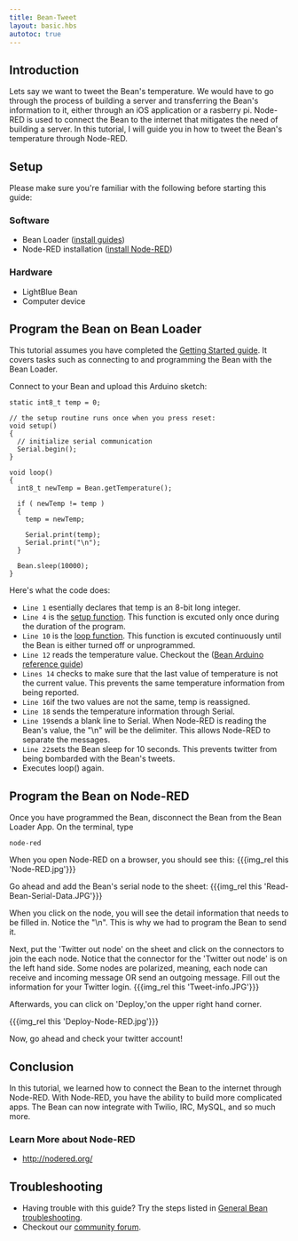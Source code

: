 ```yaml
---
title: Bean-Tweet
layout: basic.hbs
autotoc: true
---
```


## Introduction
Lets say we want to tweet the Bean's temperature. We would have to go through the process of building a server and transferring the Bean's information to it, either through an iOS application or a rasberry pi. Node-RED is used to connect the Bean to the internet that mitigates the need of building a server. In this tutorial, I will guide you in how to tweet the Bean's temperature through Node-RED. 

## Setup

Please make sure you're familiar with the following before starting this guide:

### Software
* Bean Loader ([install guides](#))
* Node-RED installation ([install Node-RED](#))

### Hardware

* LightBlue Bean
* Computer device

## Program the Bean on Bean Loader
This tutorial assumes you have completed the [Getting Started guide](#). It covers tasks such as connecting to and programming the Bean with the Bean Loader.

Connect to your Bean and upload this Arduino sketch:
```
static int8_t temp = 0;

// the setup routine runs once when you press reset:
void setup() 
{
  // initialize serial communication
  Serial.begin(); 
}

void loop()
{ 
  int8_t newTemp = Bean.getTemperature();
 
  if ( newTemp != temp )
  {
    temp = newTemp;
   
    Serial.print(temp);
    Serial.print("\n");
  }

  Bean.sleep(10000);
}

```
Here's what the code does:

* `Line 1` esentially declares that temp is an 8-bit long integer. 
* `Line 4` is the [setup function](https://www.arduino.cc/en/Reference/Setup). This function is excuted only once during the duration of the program.
* `Line 10` is the [loop function](https://www.arduino.cc/en/Reference/Loop).  This function is excuted continuously until the Bean is either turned off or unprogrammed.
* `Line 12` reads the temperature value. Checkout the ([Bean Arduino reference guide](http://legacy.punchthrough.com/bean/the-arduino-reference/))
* `Lines 14` checks to make sure that the last value of temperature is not the current value.  This prevents the same temperature information from being reported.
* `Line 16`if the two values are not the same, temp is reassigned. 
* `Line 18` sends the temperature information through Serial.
* `Line 19`sends a blank line to Serial. When Node-RED is reading the Bean's value, the "\n" will be the delimiter.  This allows Node-RED to separate the messages.
* `Line 22`sets the Bean sleep for 10 seconds.  This prevents twitter from being bombarded with the Bean's tweets. 
* Executes loop() again. 

## Program the Bean on Node-RED
Once you have programmed the Bean, disconnect the Bean from the Bean Loader App. On the terminal, type

```
node-red
```
When you open Node-RED on a browser, you should see this: 
{{{img_rel this 'Node-RED.jpg'}}}

Go ahead and add the Bean's serial node to the sheet:
{{{img_rel this 'Read-Bean-Serial-Data.JPG'}}}

When you click on the node, you will see the detail information that needs to be filled in. Notice the "\n".  This is why we had to program the Bean to send it.


Next, put the 'Twitter out node' on the sheet and click on the connectors to join the each node. Notice that the connector for the 'Twitter out node' is on the left hand side. Some nodes are polarized, meaning, each node can receive and incoming message OR send an outgoing message.  Fill out the information for your Twitter login. 
{{{img_rel this 'Tweet-info.JPG'}}}

Afterwards, you can click on 'Deploy,'on the upper right hand corner. 

{{{img_rel this 'Deploy-Node-RED.jpg'}}}

Now, go ahead and check your twitter account!

## Conclusion
In this tutorial, we learned how to connect the Bean to the internet through Node-RED. With Node-RED, you have the ability to build more complicated apps.  The Bean can now integrate with Twilio, IRC, MySQL, and so much more. 

### Learn More about Node-RED
* http://nodered.org/


## Troubleshooting
* Having trouble with this guide? Try the steps listed in [General Bean troubleshooting](#).
* Checkout our [community forum](#).




